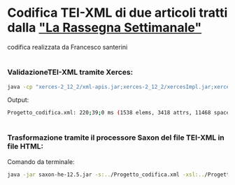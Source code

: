 # Codifica TEI-XML di due articoli tratti dalla ["La Rassegna Settimanale"](https://rassegnasettimanale.animi.it/)
codifica realizzata da Francesco santerini</br>


# <h3>ValidazioneTEI-XML tramite Xerces:</h3>

```bash
java -cp "xerces-2_12_2/xml-apis.jar;xerces-2_12_2/xercesImpl.jar;xerces-2_12_2/xercesSamples.jar" dom.Counter -v Progetto_codifica.xml
```
Output:
```bash
Progetto_codifica.xml: 220;39;0 ms (1538 elems, 3418 attrs, 11468 spaces, 52337 chars)
```

# <h3>Trasformazione tramite il processore Saxon del file TEI-XML in  file HTML:</h3>
Comando da terminale:
```bash
java -jar saxon-he-12.5.jar -s:../Progetto_codifica.xml -xsl:../Progetto_codifica.xsl -o:../output.html
```
